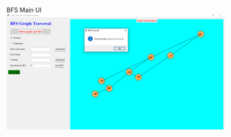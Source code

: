 BFS Main UI
![image alt](https://github.com/khmitul/BFS-Graph-Traversal/blob/56ec595706827862852879754552c8c5f81a4a87/BFS%20UI.png)
